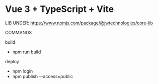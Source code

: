# Vue 3 + TypeScript + Vite

LIB UNDER:
https://www.npmjs.com/package/@jwtechnologies/core-lib


 COMMANDS


build

 - npm run build

deploy

 - npm login
 - npm publish --access=public